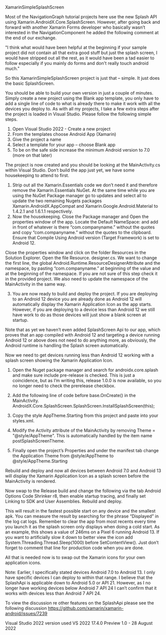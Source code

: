 XamarinSimpleSplashScreen

Most of the NavigationGraph tutorial projects here use the new Splash API using Xamarin.AndroidX.Core.SplashScreen. However, after going back and forward with another Xamarin Forms developer who basically wasn’t interested in the NavigationComponent he added the following comment at the end of our exchange.

"I think what would have been helpful at the beginning if your sample project did not contain all that extra good stuff but just the splash screen, I would have stripped out all the rest, as it would have been a tad easier to follow especially if you mainly do forms and don't really touch android much."

So this XamarinSimpleSplashScreen project is just that – simple. It just does the basic SplashScreen.

You should be able to build your own version in just a couple of minutes. Simply create a new project using the Blank app template, you only have to add a single line of code to what is already there to make it work with all the devices you deploy to.
As with all my projects, I take a few extra steps after the project is loaded in Visual Studio. Please follow the following simple steps.
1. Open Visual Studio 2022 - Create a new project
2. From the templates choose Android App (Xamarin) 
3. Give the project a name
4. Select a template for your app – choose Blank app
5. To be on the safe side increase the minimum Android version to 7.0 (more on that later)

The project is now created and you should be looking at the MainActivity.cs within Visual Studio. Don’t build the app just yet, we have some housekeeping to attend to first. 

1. Strip out all the Xamarin.Essentials code we don’t need it and therefore remove the Xamarin.Essentials NuGet. At the same time while you are using the NuGet Package manager go to updates and select all to update the two remaining Nugets packages Xamarin.AndroidX.AppCompat and Xamarin.Google.Android.Material to 1.4.2.1 and 1.6.1.1 respectively.
2. Now the housekeeping. Close the Package manager and Open the properties window of the app. Locate the Default NameSpace: and add in front of whatever is there “com.companyname.” without the quotes and copy “com.companyname.” without the quotes to the clipboard. Ensure that Compile Using Android version (Target Framework) is set to Android 12. 

Close the properties window and click on the folder Resources in the Solution Explorer. Open the file Resource. designer.cs. We want to change the first line, the global  Android.Runtime.ResourceDesignerAttribute and the namespace, by pasting “com.companyname.” at beginning of the value and at the beginning of the namespace. If you are not sure of this step check it in the provided project. We also need to update the namespace of the MainActivity in the same way.

3. You are now ready to build and deploy the project. If you are deploying to an Android 12 device you are already done as Android 12 will automatically display the Xamarin Application Icon as the app starts. However, if you are deploying to a device less than Android 12 we still have work to do as those devices will just show a blank screen at startup.

Note that as yet we haven’t even added SplashScreen Api to our app, which proves that an app compiled with Android 12 and targeting a device running Android 12 or above does not need to do anything more, as obviously, the Android runtime is handling the Splash screen automatically.

Now we need to get devices running less than Android 12 working with a splash screen showing the Xamarin Application Icon.

1. Open the Nuget package manager and search for androidx.core.splash and make sure include pre-release is checked. This is just a coincidence, but as I’m writing this, release 1.0.0 is now available, so you no longer need to check the prerelease checkbox.
2. Add the following line of code before base.OnCreate() in the MainActivity.
AndroidX.Core.SplashScreen.SplashScreen.InstallSplashScreen(this);

3. Copy the style AppTheme.Starting from this project and paste  into your styles.xml.
4. Modify the Activity attribute of the MainActivity by removing Theme = "@style/AppTheme". This is automatically handled by the item name postSplashScreenTheme. 
5. Finally open the project’s Properties and under the manifest tab change the Application Theme from @style/AppTheme to @style/AppTheme.Starting

Rebuild and deploy and now all devices between Android 7.0 and Android 13 will display the Xamarin Application Icon as a splash screen before the MainActivity is rendered.

Now swap to the Release build and change the following via the tab Android Options Code Shrinker r8, then enable startup tracing, and finally set Linking to SDK and User Assemblies. Rebuild and deploy.

This will result in the fastest possible start on any device and the smallest apk. You can measure the result by searching for the phrase “Displayed” in the log cat logs. Remember to clear the app from most recents every time you launch it as the splash screen only displays when doing a cold start. As an example, this shows a value of 246ms on a Pixel 6 running Android 13. If you want to artificially slow it down to better view the icon add System.Threading.Thread.Sleep(1000) before SetContentView(). Just don’t forget to comment that line for production code when you are done.

All that is needed now is to swap out the Xamarin icons for your own application icons.

Note: Earlier, I specifically stated devices Android 7.0 to Android 13. I only have specific devices I can deploy to within that range. I believe that the SplashApi is applicable down to Android 5.0 or API 21. However, as I no longer have working devices below Android 7 API 24 I can’t confirm that it works with devices less than Android 7 API 24.  

To view the discussion re other features on the SplashApi please see the following discussion https://github.com/xamarin/xamarin-android/issues/7239

Visual Studio 2022 version used 
VS 2022 17.4.0 Preview 1.0 - 28 August 2022
